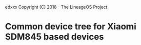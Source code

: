 edxxx Copyright (C) 2018 - The LineageOS Project

Common device tree for Xiaomi SDM845 based devices
==============
